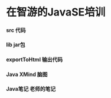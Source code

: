 # 在智游的JavaSE培训

 #### src 代码
 
 #### lib jar包
 
 #### exportToHtml 输出代码
 
 #### Java XMind 脑图
 
 #### Java笔记 老师的笔记